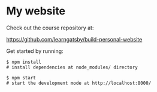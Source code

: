 # My website

Check out the course repository at:

https://github.com/learngatsby/build-personal-website

Get started by running:

```shell
$ npm install
# install dependencies at node_modules/ directory

$ npm start
# start the development mode at http://localhost:8000/
```